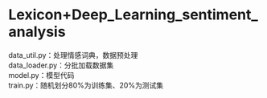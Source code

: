 # Lexicon+Deep_Learning_sentiment_analysis
data_util.py：处理情感词典，数据预处理<br>
data_loader.py：分批加载数据集<br>
model.py：模型代码<br>
train.py：随机划分80%为训练集、20%为测试集<br>
